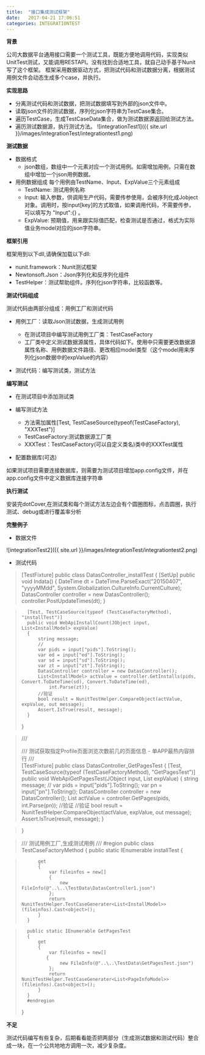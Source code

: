 ```yaml
---
title:  "接口集成测试框架"
date:   2017-04-21 17:06:51
categories: INTEGRATIONTEST
---
```


**背景**

公司大数据平台通用接口需要一个测试工具，既能方便地调用代码，实现类似UnitTest测试，又能调用RESTAPI。没有找到合适地工具，就自己动手基于Nunit写了这个框架。
框架采用数据驱动方式，把测试代码和测试数据分离，根据测试用例文件会动态生成多个case，并执行。

**实现思路**

- 分离测试代码和测试数据，把测试数据填写到外部的json文件中。
- 读取json文件的测试数据，序列化json字符串为TestCase集合。
- 遍历TestCase，生成TestCaseData集合，做为测试数据源返回给测试方法。
- 遍历测试数据源，执行测试方法。
![integrationTest1]({{ site.url }}/images/integrationTest/integrationtest1.png)

**测试数据**

- 数据格式
	- json数组，数组中一个元素对应一个测试用例。如需增加用例，只需在数组中增加一个json用例数据。
- 用例数据组成
	每个用例由TestName、Input、ExpValue三个元素组成
	- TestName: 测试用例名称
	- Input: 输入参数，供调用生产代码，需要传参使用，会被序列化成Jobject对象。调用时，按input[key]的方式取值，如果调用代码，不需要传参，可以填写为 "Input":{} 。
	- ExpValue: 预期值，用来跟实际值匹配，检查测试是否通过，格式为实际值业务model对应的json字符串。

**框架引用**

框架用到以下dll,请确保加载以下dll:
- nunit.framework：Nunit测试框架
- Newtonsoft.Json：Json序列化和反序列化组件
- TestHelper：测试帮助组件。序列化json字符串，比较函数等。

**测试代码组成**

测试代码由两部分组成：用例工厂和测试代码

- 用例工厂：读取Json测试数据，生成测试用例
	- 在测试项目中编写测试用例工厂类：TestCaseFactory
	- 工厂类中定义测试数据源属性，具体代码如下。使用中只需要更改数据源属性名称、用例数据文件路径、更改相应model类型（这个model用来序列化json数据中的expValue的内容）

- 测试代码：编写测试类，测试方法

**编写测试**

- 在测试项目中添加测试类

- 编写测试方法

	- 方法需加属性[Test, TestCaseSource(typeof(TestCaseFactory), "XXXTest")]
	- TestCaseFactory:测试数据源工厂类
	- XXXTest：TestCaseFactory(可以自定义类名)类中的XXXTest属性

- 配置数据库(可选)

如果测试项目需要连接数据库，则需要为测试项目增加app.config文件，并在app.config文件中定义数据库连接字符串

**执行测试**

安装完dotCover,在测试类和每个测试方法左边会有个圆圈图标，点击圆圈，执行测试、debug或进行覆盖率分析

**完整例子**

 * 数据文件

![integrationTest2]({{ site.url }}/images/integrationTest/integrationtest2.png)

 * 测试代码

>	[TestFixture]
>	public class DatasController_installTest
>	{
>	     [SetUp]
>	      public void Indata()
>	      {
>	          DateTime dt = DateTime.ParseExact("20150407", "yyyyMMdd",
>	              System.Globalization.CultureInfo.CurrentCulture);
>	          DatasController controller = new DatasController();
>	          controller.PostUpdateTimes(dt);
>	      }

>	    [Test, TestCaseSource(typeof (TestCaseFactoryMethod), "installTest")]
>	    public void WebApiInstallCount(JObject input, List<InstallModel> expValue)
>	    {
>	        string message;
>	        //
>	        var pids = input["pids"].ToString();
>	        var ed = input["ed"].ToString();
>	        var sd = input["sd"].ToString();
>	        var zt = input["zt"].ToString();
>	        DatasController controller = new DatasController();
>	        List<InstallModel> actValue = controller.GetInstalls(pids, Convert.ToDateTime(sd), Convert.ToDateTime(ed),
>	            int.Parse(zt));
>	        //验证
>	        bool result = NunitTestHelper.CompareObject(actValue, expValue, out message);
>	        Assert.IsTrue(result, message);
>	    }
>	}

>	/// <summary>
>	/// 测试获取指定Profile页面浏览次数前几的页面信息 - 单APP最热内容排行
>	/// </summary>
>	[TestFixture]
>	public class DatasController_GetPagesTest
>	{
>	    [Test, TestCaseSource(typeof (TestCaseFactoryMethod), "GetPagesTest")]
>	    public void WebApiGetPagesTest(JObject input, List<PageInfoModel> expValue)
>	    {
>	        string message;
>	        //
>	        var pids = input["pids"].ToString();
>	        var pn = input["pn"].ToString();
>	        DatasController controller = new DatasController();
>	        List<PageInfoModel> actValue = controller.GetPages(pids, int.Parse(pn));
>	        //验证
>	        //验证
>	        bool result = NunitTestHelper.CompareObject(actValue, expValue, out message);
>	        Assert.IsTrue(result, message);
>	    }


>	}

>	///   测试用例工厂,生成测试用例
>	/// 
>	#region
>	public class TestCaseFactoryMethod
>	{
>	    public static IEnumerable installTest
>	    {

>	        get
>	        {
>	            var fileinfos = new[]
>	            {
>	                new FileInfo(@"..\..\TestData\DatasController1.json")
>	            };
>	            return NunitTestHelper.TestCaseGenerater<List<InstallModel>>(fileinfos).Cast<object>();
>	        }
>	    }

>	    public static IEnumerable GetPagesTest
>	    {
>	        get
>	        {
>	            var fileinfos = new[]
>	           {
>	                new FileInfo(@"..\..\TestData\GetPagesTest.json")
>	            };
>	            return NunitTestHelper.TestCaseGenerater<List<PageInfoModel>>(fileinfos).Cast<object>();
>	        }
>	    }
>	    #endregion
>	}
>	

**不足**

测试代码编写有些复杂，后期看看能否把两部分（生成测试数据和测试代码）整合成一块，在一个公共地地方调用一次，减少复杂度。